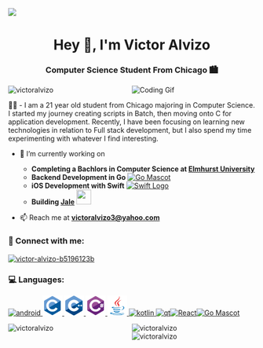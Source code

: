 <img src="https://cdn.weasyl.com/static/media/77/01/0e/77010edc044346137755293f2d8db89977341e2cce02d6e8558dd9de11dd35be.gif" height="0.5%" />
<h1 align="center">Hey 👋, I'm Victor Alvizo</h1>
<h3 align="center">Computer Science Student From Chicago 🏙</h3>
<img align="right" alt="Coding Gif" width="50%" height="auto" src="https://cdn.dribbble.com/users/1059583/screenshots/4171367/coding-freak.gif" />

<p align="left"> <img src="https://komarev.com/ghpvc/?username=victoralvizo&label=Profile%20views&color=0e75b6&style=flat" alt="victoralvizo" /> </p>

👨‍🎓 - I am a 21 year old student from Chicago majoring in Computer Science. I started my journey creating scripts in Batch, then moving onto C for application development. Recently, I have been focusing on learning new technologies in relation to Full stack development, but I also spend my time experimenting with whatever I find interesting.   

- 🌱 I’m currently working on
  - **Completing a Bachlors in Computer Science at <a href="https://www.elmhurst.edu/">Elmhurst University</a>**
  - **Backend Development in Go** <a href="https://go.dev/"><img src="https://external-content.duckduckgo.com/iu/?u=https%3A%2F%2Fdevopedia.org%2Fimages%2Farticle%2F135%2F5996.1544439861.png&f=1&nofb=1&ipt=a9516651af898bbdfae5cd0e67ca1d5bb62e80bf135ce405f2767b3357abbf5f&ipo=images" alt="Go Mascot" width="40" height="40"/></a>
  - **iOS Development with Swift** <a href="https://developer.apple.com/swift/"><img src="https://cdn-icons-png.flaticon.com/512/732/732250.png" alt="Swift Logo" width="40" height="40"/></a>
  - **Building <a href="https://github.com/jalesolutions">Jale</a>** <img src="https://i.ibb.co/PjBnfX9/Asset-7.png" width="30" height="30"/></a>

- 📫 Reach me at **victoralvizo3@yahoo.com**

<h3 align="left">📩 Connect with me:</h3>
<p align="left">
<a href="https://linkedin.com/in/victor-alvizo-b5196123b" target="blank"><img align="center" src="https://raw.githubusercontent.com/rahuldkjain/github-profile-readme-generator/master/src/images/icons/Social/linked-in-alt.svg" alt="victor-alvizo-b5196123b" height="30" width="40" /></a>
</p>

<h3 align="left">💻 Languages:</h3>
<p align="left"> <a href="https://developer.android.com" target="_blank" rel="noreferrer"> <img src="https://pluspng.com/img-png/android-png-android-logo-png-1024.png" alt="android" width="40" height="40"/> </a> <a href="https://www.cprogramming.com/" target="_blank" rel="noreferrer"> <img src="https://raw.githubusercontent.com/devicons/devicon/master/icons/c/c-original.svg" alt="c" width="40" height="40"/> </a> <a href="https://www.w3schools.com/cpp/" target="_blank" rel="noreferrer"> <img src="https://raw.githubusercontent.com/devicons/devicon/master/icons/cplusplus/cplusplus-original.svg" alt="cplusplus" width="40" height="40"/> </a> <a href="https://www.w3schools.com/cs/" target="_blank" rel="noreferrer"> <img src="https://raw.githubusercontent.com/devicons/devicon/master/icons/csharp/csharp-original.svg" alt="csharp" width="40" height="40"/> </a> <a href="https://www.java.com" target="_blank" rel="noreferrer"> <img src="https://raw.githubusercontent.com/devicons/devicon/master/icons/java/java-original.svg" alt="java" width="40" height="40"/> </a> <a href="https://kotlinlang.org" target="_blank" rel="noreferrer"> <img src="https://www.vectorlogo.zone/logos/kotlinlang/kotlinlang-icon.svg" alt="kotlin" width="40" height="40"/> </a> <a href="https://www.qt.io/" target="_blank" rel="noreferrer"> <img src="https://upload.wikimedia.org/wikipedia/commons/0/0b/Qt_logo_2016.svg" alt="qt" width="40" height="40"/><a href="https://react.dev/" target="_blank" rel="noreferrer"><img src="https://upload.wikimedia.org/wikipedia/commons/a/a7/React-icon.svg" alt="React" width="40" height="40"/></a><a href="https://go.dev/"><img src="https://external-content.duckduckgo.com/iu/?u=https%3A%2F%2Fdevopedia.org%2Fimages%2Farticle%2F135%2F5996.1544439861.png&f=1&nofb=1&ipt=a9516651af898bbdfae5cd0e67ca1d5bb62e80bf135ce405f2767b3357abbf5f&ipo=images" alt="Go Mascot" width="40" height="40"/></a></p>

<p><img align="right" width="50%" src="https://github-readme-stats.vercel.app/api?username=victoralvizo&show_icons=true&locale=en&theme=tokyonight" alt="victoralvizo" /></p>

<p><img align="left" width="45%" src="https://github-readme-stats.vercel.app/api/top-langs?username=victoralvizo&show_icons=true&locale=en&layout=compact&theme=tokyonight" alt="victoralvizo" /></p>

<p><img align="right" width="50%" src="https://github-readme-streak-stats.herokuapp.com/?user=victoralvizo&&theme=tokyonight" alt="victoralvizo" /></p>
